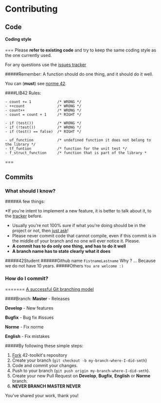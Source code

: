 Contributing
======

## Code

#### Coding style

===
Please **refer to existing code** and try to keep the same coding style as the one currently used.

For any questions use the [issues tracker](https://github.com/QuentinPerez/42-toolkit/issues)

#####Remember:
	A function should do one thing, and it should do it well.

You can (**must**) see [norme 42](https://docs.google.com/file/d/0Byas2-wgCXhnMTR0ak5XeTNEalE/edit?usp=sharing).

####LIB42 Rules:

	- count += 1			/* WRONG */
	- ++count				/* WRONG */
	- count++ 				/* WRONG */
	- count = count + 1		/* RIGHT */

	- if (test())			/* WRONG */
	- if (!test())			/* WRONG */
	- if (test() == false)	/* RIGHT */

	- uf_function			/* undefined function it does not belong to the library */
	- tf_funtion			/* function for the unit test */
	- f_struct_function		/* function that is part of the library *

===
## Commits

### What should I know?

#####A few things:

*If you're intent to implement a new feature, it is better to talk about it, to the [tracker](https://github.com/QuentinPerez/42-toolkit/issues) before.
* Usually you're not 100% sure if what you're doing should be in the project or not, then [just ask](https://github.com/QuentinPerez/42-toolkit/issues)!
* Please never commit code that cannot compile, even if this commit is in the middle of your branch and no one will ever notice it. Please.
* **A commit has to do only one thing, and has to do it well**
* **A branch name has to state clearly what it does**

#####42Student
######Github name
`FistnameLastname` Why ? ... Because we do not have 10 years.
#####Others
`You are welcome :)`


### How do I commit?

=======
[A successful Git branching model](http://nvie.com/posts/a-successful-git-branching-model/)

####Branch:
**Master** - Releases

**Develop** - New features

**Bugfix** - Bug fix #issues

**Norme** - Fix norme

**English** - Fix mistakes

#####By following these simple steps:

1. [Fork](https://github.com/QuentinPerez/42-toolkit/fork) 42-toolkit's repository
2. Create your branch (`git checkout -b my-branch-where-I-did-smth`)
3. Code and commit your changes.
4. Push to your branch (`git push origin my-branch-where-I-did-smth`).
5. Create your new Pull Request on **Develop**, **Bugfix**, **English** or **Norme** branch.
6. **NEVER BRANCH MASTER NEVER**

You've shared your work, thank you!
